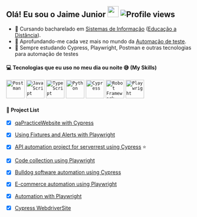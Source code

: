 ## Olá! Eu sou o Jaime Junior <a href="https://github.com/JAIMEjun10r"><img src="https://user-images.githubusercontent.com/29931326/125177555-2e78db00-e1b3-11eb-9e49-409c4f649cf5.gif" width="30px"></a> <img href="https://github.com/JAIMEjun10r" src="https://komarev.com/ghpvc/?username=JAIMEjun10r&color=blueviolet" alt="Profile views"/>

- 📖 Cursando bacharelado em <a href="https://pt.wikipedia.org/wiki/Sistema_de_informa%C3%A7%C3%A3o">Sistemas de Informação</a> (<a href="https://pt.wikipedia.org/wiki/Educa%C3%A7%C3%A3o_a_dist%C3%A2ncia">Educação a Distância</a>).  
- 🔭 Aprofundando-me cada vez mais no mundo da <a href="https://pt.wikipedia.org/wiki/Automa%C3%A7%C3%A3o_de_teste">Automação de teste</a>.
- 🌱 Sempre estudando Cypress, Playwright, Postman e outras tecnologias para automação de testes



 #### :computer: Tecnologias que eu uso no meu dia ou noite 😅 (My Skills)

 <div >
	<code><img width="50" src="https://raw.githubusercontent.com/marwin1991/profile-technology-icons/refs/heads/main/icons/postman.png" alt="Postman" title="Postman"/></code>
	<code><img width="50" src="https://raw.githubusercontent.com/marwin1991/profile-technology-icons/refs/heads/main/icons/javascript.png" alt="JavaScript" title="JavaScript"/></code>
	<code><img width="50" src="https://raw.githubusercontent.com/marwin1991/profile-technology-icons/refs/heads/main/icons/typescript.png" alt="TypeScript" title="TypeScript"/></code>
	<code><img width="50" src="https://raw.githubusercontent.com/marwin1991/profile-technology-icons/refs/heads/main/icons/python.png" alt="Python" title="Python"/></code>
	<code><img width="50" src="https://raw.githubusercontent.com/marwin1991/profile-technology-icons/refs/heads/main/icons/cypress.png" alt="Cypress" title="Cypress"/></code>
	<code><img width="50" src="https://raw.githubusercontent.com/marwin1991/profile-technology-icons/refs/heads/main/icons/robot_framework.png" alt="Robot Framework" title="Robot Framework"/></code>
	<code><img width="50" src="https://raw.githubusercontent.com/marwin1991/profile-technology-icons/refs/heads/main/icons/playwright.png" alt="Playwright" title="Playwright"/></code>
</div>



#### :scroll: Project List
- [x] <a href="https://github.com/JAIMEjun10r/qaPracticeWebsite">qaPracticeWebsite with Cypress</a>
- [x] <a href="https://github.com/JAIMEjun10r/Using-Fixtures-and-Alerts-with-Playwright">Using Fixtures and Alerts with Playwright</a>  
- [x] <a href="https://github.com/JAIMEjun10r/serverRest">API automation project for serverrest using Cypress</a> ⭐ 
- [x] <a href="https://github.com/JAIMEjun10r/CollectionTests-Playwright">Code collection using Playwright</a>
- [x] <a href="https://github.com/JAIMEjun10r/bulldogCypress">Bulldog software automation using Cypress</a>
- [x] <a href="https://github.com/JAIMEjun10r/AutomationExercise">E-commerce automation using Playwright</a> 
- [x] <a href="https://github.com/JAIMEjun10r/automationBro-Playwright">Automation with Playwright</a>
- [x] <a href="https://github.com/JAIMEjun10r/webdriverSite">Cypress WebdriverSite</a> 



